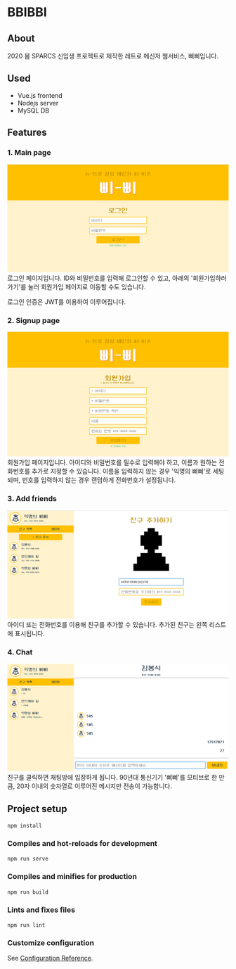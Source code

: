 # BBIBBI

## About
2020 봄 SPARCS 신입생 프로젝트로 제작한 레트로 메신저 웹서비스, 삐삐입니다.

## Used
* Vue.js frontend
* Nodejs server
* MySQL DB

## Features
### 1. Main page
![pic1](./docs/main.PNG)
로그인 페이지입니다. ID와 비밀번호를 입력해 로그인할 수 있고, 아래의 '회원가입하러 가기'를 눌러 회원가입 페이지로 이동할 수도 있습니다.

로그인 인증은 JWT를 이용하여 이루어집니다.

### 2. Signup page
![pic2](./docs/signup.PNG)
회원가입 페이지입니다. 아이디와 비밀번호를 필수로 입력해야 하고, 이름과 원하는 전화번호를 추가로 지정할 수 있습니다. 이름을 입력하지 않는 경우 '익명의 삐삐'로 세팅되며, 번호를 입력하지 않는 경우 랜덤하게 전화번호가 설정됩니다.

### 3. Add friends
![pic3](./docs/friends.PNG)
아이디 또는 전화번호를 이용해 친구를 추가할 수 있습니다. 추가된 친구는 왼쪽 리스트에 표시됩니다.

### 4. Chat
![pic4](./docs/chat.PNG)
친구를 클릭하면 채팅방에 입장하게 됩니다. 90년대 통신기기 '삐삐'를 모티브로 한 만큼, 20자 이내의 숫자열로 이루어진 메시지만 전송이 가능합니다.

## Project setup
```
npm install
```

### Compiles and hot-reloads for development
```
npm run serve
```

### Compiles and minifies for production
```
npm run build
```

### Lints and fixes files
```
npm run lint
```

### Customize configuration
See [Configuration Reference](https://cli.vuejs.org/config/).

